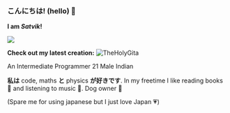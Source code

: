 ### こんにちは! (hello) 👋

**I am *Satvik*!**

![](https://komarev.com/ghpvc/?username=Risen57&style=for-the-badge&color=5f6f52)

**Check out my latest creation:** ![TheHolyGita](https://theholygita.vercel.app)

An Intermediate Programmer
21 Male Indian

**私は** code, maths **と** physics **が好きです**. In my freetime I like reading books 📖 and listening to music 🎵. Dog owner 🐶

(Spare me for using japanese but I just love Japan 💗)
